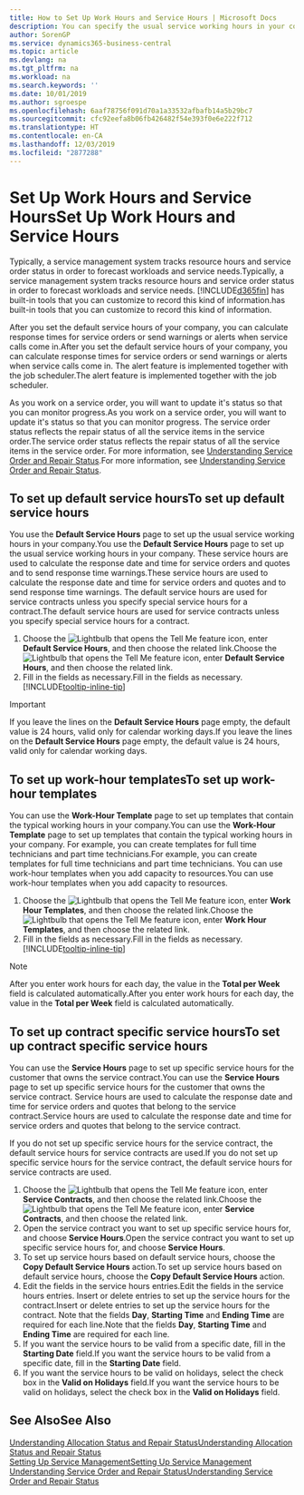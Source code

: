 ```yaml
---
title: How to Set Up Work Hours and Service Hours | Microsoft Docs
description: You can specify the usual service working hours in your company. These service hours are used to calculate the response date and time for service orders and quotes, and to send response time warnings.
author: SorenGP
ms.service: dynamics365-business-central
ms.topic: article
ms.devlang: na
ms.tgt_pltfrm: na
ms.workload: na
ms.search.keywords: ''
ms.date: 10/01/2019
ms.author: sgroespe
ms.openlocfilehash: 6aaf78756f091d70a1a33532afbafb14a5b29bc7
ms.sourcegitcommit: cfc92eefa8b06fb426482f54e393f0e6e222f712
ms.translationtype: HT
ms.contentlocale: en-CA
ms.lasthandoff: 12/03/2019
ms.locfileid: "2877288"
---
```

# <a name="set-up-work-hours-and-service-hours"></a><span data-ttu-id="d1a3b-104">Set Up Work Hours and Service Hours</span><span class="sxs-lookup"><span data-stu-id="d1a3b-104">Set Up Work Hours and Service Hours</span></span>
<span data-ttu-id="d1a3b-105">Typically, a service management system tracks resource hours and service order status in order to forecast workloads and service needs.</span><span class="sxs-lookup"><span data-stu-id="d1a3b-105">Typically, a service management system tracks resource hours and service order status in order to forecast workloads and service needs.</span></span> [!INCLUDE[d365fin](includes/d365fin_md.md)] <span data-ttu-id="d1a3b-106">has built-in tools that you can customize to record this kind of information.</span><span class="sxs-lookup"><span data-stu-id="d1a3b-106">has built-in tools that you can customize to record this kind of information.</span></span>  
  
<span data-ttu-id="d1a3b-107">After you set the default service hours of your company, you can calculate response times for service orders or send warnings or alerts when service calls come in.</span><span class="sxs-lookup"><span data-stu-id="d1a3b-107">After you set the default service hours of your company, you can calculate response times for service orders or send warnings or alerts when service calls come in.</span></span> <span data-ttu-id="d1a3b-108">The alert feature is implemented together with the job scheduler.</span><span class="sxs-lookup"><span data-stu-id="d1a3b-108">The alert feature is implemented together with the job scheduler.</span></span>   
  
<span data-ttu-id="d1a3b-109">As you work on a service order, you will want to update it's status so that you can monitor progress.</span><span class="sxs-lookup"><span data-stu-id="d1a3b-109">As you work on a service order, you will want to update it's status so that you can monitor progress.</span></span> <span data-ttu-id="d1a3b-110">The service order status reflects the repair status of all the service items in the service order.</span><span class="sxs-lookup"><span data-stu-id="d1a3b-110">The service order status reflects the repair status of all the service items in the service order.</span></span> <span data-ttu-id="d1a3b-111">For more information, see [Understanding Service Order and Repair Status](service-order-repair-status.md).</span><span class="sxs-lookup"><span data-stu-id="d1a3b-111">For more information, see [Understanding Service Order and Repair Status](service-order-repair-status.md).</span></span> 

## <a name="to-set-up-default-service-hours"></a><span data-ttu-id="d1a3b-112">To set up default service hours</span><span class="sxs-lookup"><span data-stu-id="d1a3b-112">To set up default service hours</span></span>  
<span data-ttu-id="d1a3b-113">You use the **Default Service Hours** page to set up the usual service working hours in your company.</span><span class="sxs-lookup"><span data-stu-id="d1a3b-113">You use the **Default Service Hours** page to set up the usual service working hours in your company.</span></span> <span data-ttu-id="d1a3b-114">These service hours are used to calculate the response date and time for service orders and quotes and to send response time warnings.</span><span class="sxs-lookup"><span data-stu-id="d1a3b-114">These service hours are used to calculate the response date and time for service orders and quotes and to send response time warnings.</span></span> <span data-ttu-id="d1a3b-115">The default service hours are used for service contracts unless you specify special service hours for a contract.</span><span class="sxs-lookup"><span data-stu-id="d1a3b-115">The default service hours are used for service contracts unless you specify special service hours for a contract.</span></span>  
  
1. <span data-ttu-id="d1a3b-116">Choose the ![Lightbulb that opens the Tell Me feature](media/ui-search/search_small.png "Tell me what you want to do") icon, enter **Default Service Hours**, and then choose the related link.</span><span class="sxs-lookup"><span data-stu-id="d1a3b-116">Choose the ![Lightbulb that opens the Tell Me feature](media/ui-search/search_small.png "Tell me what you want to do") icon, enter **Default Service Hours**, and then choose the related link.</span></span>  
2. <span data-ttu-id="d1a3b-117">Fill in the fields as necessary.</span><span class="sxs-lookup"><span data-stu-id="d1a3b-117">Fill in the fields as necessary.</span></span> [!INCLUDE[tooltip-inline-tip](includes/tooltip-inline-tip_md.md)]  
  
> [!IMPORTANT]  
>  <span data-ttu-id="d1a3b-118">If you leave the lines on the **Default Service Hours** page empty, the default value is 24 hours, valid only for calendar working days.</span><span class="sxs-lookup"><span data-stu-id="d1a3b-118">If you leave the lines on the **Default Service Hours** page empty, the default value is 24 hours, valid only for calendar working days.</span></span>  
  
## <a name="to-set-up-work-hour-templates"></a><span data-ttu-id="d1a3b-119">To set up work-hour templates</span><span class="sxs-lookup"><span data-stu-id="d1a3b-119">To set up work-hour templates</span></span>
<span data-ttu-id="d1a3b-120">You can use the **Work-Hour Template** page to set up templates that contain the typical working hours in your company.</span><span class="sxs-lookup"><span data-stu-id="d1a3b-120">You can use the **Work-Hour Template** page to set up templates that contain the typical working hours in your company.</span></span> <span data-ttu-id="d1a3b-121">For example, you can create templates for full time technicians and part time technicians.</span><span class="sxs-lookup"><span data-stu-id="d1a3b-121">For example, you can create templates for full time technicians and part time technicians.</span></span> <span data-ttu-id="d1a3b-122">You can use work-hour templates when you add capacity to resources.</span><span class="sxs-lookup"><span data-stu-id="d1a3b-122">You can use work-hour templates when you add capacity to resources.</span></span>  
  
1. <span data-ttu-id="d1a3b-123">Choose the ![Lightbulb that opens the Tell Me feature](media/ui-search/search_small.png "Tell me what you want to do") icon, enter **Work Hour Templates**, and then choose the related link.</span><span class="sxs-lookup"><span data-stu-id="d1a3b-123">Choose the ![Lightbulb that opens the Tell Me feature](media/ui-search/search_small.png "Tell me what you want to do") icon, enter **Work Hour Templates**, and then choose the related link.</span></span>  
2. <span data-ttu-id="d1a3b-124">Fill in the fields as necessary.</span><span class="sxs-lookup"><span data-stu-id="d1a3b-124">Fill in the fields as necessary.</span></span> [!INCLUDE[tooltip-inline-tip](includes/tooltip-inline-tip_md.md)]  
  
> [!Note]
> <span data-ttu-id="d1a3b-125">After you enter work hours for each day, the value in the **Total per Week** field is calculated automatically.</span><span class="sxs-lookup"><span data-stu-id="d1a3b-125">After you enter work hours for each day, the value in the **Total per Week** field is calculated automatically.</span></span>  

## <a name="to-set-up-contract-specific-service-hours"></a><span data-ttu-id="d1a3b-126">To set up contract specific service hours</span><span class="sxs-lookup"><span data-stu-id="d1a3b-126">To set up contract specific service hours</span></span>  
<span data-ttu-id="d1a3b-127">You can use the **Service Hours** page to set up specific service hours for the customer that owns the service contract.</span><span class="sxs-lookup"><span data-stu-id="d1a3b-127">You can use the **Service Hours** page to set up specific service hours for the customer that owns the service contract.</span></span> <span data-ttu-id="d1a3b-128">Service hours are used to calculate the response date and time for service orders and quotes that belong to the service contract.</span><span class="sxs-lookup"><span data-stu-id="d1a3b-128">Service hours are used to calculate the response date and time for service orders and quotes that belong to the service contract.</span></span>  
  
<span data-ttu-id="d1a3b-129">If you do not set up specific service hours for the service contract, the default service hours for service contracts are used.</span><span class="sxs-lookup"><span data-stu-id="d1a3b-129">If you do not set up specific service hours for the service contract, the default service hours for service contracts are used.</span></span>  
  
1. <span data-ttu-id="d1a3b-130">Choose the ![Lightbulb that opens the Tell Me feature](media/ui-search/search_small.png "Tell me what you want to do") icon, enter **Service Contracts**, and then choose the related link.</span><span class="sxs-lookup"><span data-stu-id="d1a3b-130">Choose the ![Lightbulb that opens the Tell Me feature](media/ui-search/search_small.png "Tell me what you want to do") icon, enter **Service Contracts**, and then choose the related link.</span></span>  
2. <span data-ttu-id="d1a3b-131">Open the service contract you want to set up specific service hours for, and choose **Service Hours**.</span><span class="sxs-lookup"><span data-stu-id="d1a3b-131">Open the service contract you want to set up specific service hours for, and choose **Service Hours**.</span></span>  
4. <span data-ttu-id="d1a3b-132">To set up service hours based on default service hours, choose the **Copy Default Service Hours** action.</span><span class="sxs-lookup"><span data-stu-id="d1a3b-132">To set up service hours based on default service hours, choose the **Copy Default Service Hours** action.</span></span>  
5. <span data-ttu-id="d1a3b-133">Edit the fields in the service hours entries.</span><span class="sxs-lookup"><span data-stu-id="d1a3b-133">Edit the fields in the service hours entries.</span></span> <span data-ttu-id="d1a3b-134">Insert or delete entries to set up the service hours for the contract.</span><span class="sxs-lookup"><span data-stu-id="d1a3b-134">Insert or delete entries to set up the service hours for the contract.</span></span> <span data-ttu-id="d1a3b-135">Note that the fields **Day**, **Starting Time** and **Ending Time** are required for each line.</span><span class="sxs-lookup"><span data-stu-id="d1a3b-135">Note that the fields **Day**, **Starting Time** and **Ending Time** are required for each line.</span></span>  
6. <span data-ttu-id="d1a3b-136">If you want the service hours to be valid from a specific date, fill in the **Starting Date** field.</span><span class="sxs-lookup"><span data-stu-id="d1a3b-136">If you want the service hours to be valid from a specific date, fill in the **Starting Date** field.</span></span>  
7. <span data-ttu-id="d1a3b-137">If you want the service hours to be valid on holidays, select the check box in the **Valid on Holidays** field.</span><span class="sxs-lookup"><span data-stu-id="d1a3b-137">If you want the service hours to be valid on holidays, select the check box in the **Valid on Holidays** field.</span></span>  

## <a name="see-also"></a><span data-ttu-id="d1a3b-138">See Also</span><span class="sxs-lookup"><span data-stu-id="d1a3b-138">See Also</span></span>  
[<span data-ttu-id="d1a3b-139">Understanding Allocation Status and Repair Status</span><span class="sxs-lookup"><span data-stu-id="d1a3b-139">Understanding Allocation Status and Repair Status</span></span>](service-allocation-status-and-repair-status.md)  
[<span data-ttu-id="d1a3b-140">Setting Up Service Management</span><span class="sxs-lookup"><span data-stu-id="d1a3b-140">Setting Up Service Management</span></span>](service-setup-service.md)  
[<span data-ttu-id="d1a3b-141">Understanding Service Order and Repair Status</span><span class="sxs-lookup"><span data-stu-id="d1a3b-141">Understanding Service Order and Repair Status</span></span>](service-order-repair-status.md)  
